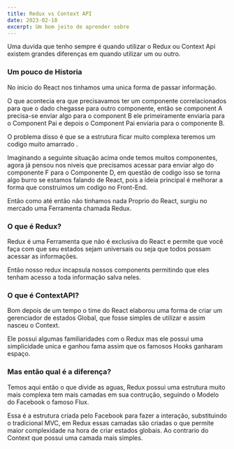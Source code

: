 ```yaml
---
title: Redux vs Context API
date: 2023-02-18
excerpt: Um bom jeito de aprender sobre
---
```


Uma duvida que tenho sempre é quando utilizar o Redux ou Context Api existem
grandes diferenças em quando utilizar um ou outro.

### Um pouco de Historia

No inicio do React nos tinhamos uma unica forma de passar informação.

O que acontecia era que precisavamos ter um componente correlacionados para que
o dado chegasse para outro componente, então se component A precisa-se enviar
algo para o component B ele primeiramente enviaria para o Component Pai e depois
o Component Pai enviaria para o componente B.

O problema disso é que se a estrutura ficar muito complexa teremos um codigo
muito amarrado .

Imaginando a seguinte situação acima onde temos muitos componentes, agora já
pensou nos niveis que precisamos acessar para enviar algo do componente F para o
Componente D, em questão de codigo isso se torna algo burro se estamos falando
de React, pois a ideia principal é melhorar a forma que construimos um codigo no
Front-End.

Então como até então não tinhamos nada Proprio do React, surgiu no mercado uma
Ferramenta chamada Redux.

### O que é Redux?

Redux é uma Ferramenta que não é exclusiva do React e permite que você faça com
que seu estados sejam universais ou seja que todos possam acessar as
informações.

Então nosso redux incapsula nossos components permitindo que eles tenham acesso
a toda informação salva neles.

### O que é ContextAPI?

Bom depois de um tempo o time do React elaborou uma forma de criar um
gerenciador de estados Global, que fosse simples de utilizar e assim nasceu o
Context.

Ele possui algumas familiaridades com o Redux mas ele possui uma simplicidade
unica e ganhou fama assim que os famosos Hooks ganharam espaço.

### Mas então qual é a diferença?

Temos aqui então o que divide as aguas, Redux possui uma estrutura muito mais
complexa tem mais camadas em sua contrução, seguindo o Modelo do Facebook o
famoso Flux.

Essa é a estrutura criada pelo Facebook para fazer a interação, substituindo o
tradicional MVC, em Redux essas camadas são criadas o que permite maior
complexidade na hora de criar estados globais. Ao contrario do Context que
possui uma camada mais simples.
